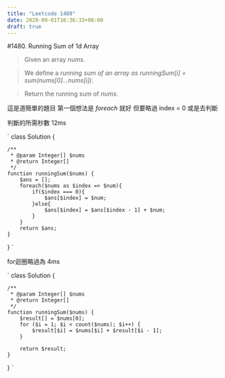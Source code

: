 ```yaml
---
title: "Leetcode 1480"
date: 2020-09-01T16:36:33+08:00
draft: true
---
```


#1480. Running Sum of 1d Array

>Given an array *nums*. 

>We define a *running sum of an array as runningSum[i] = sum(nums[0]…nums[i])*.

>Return the running sum of *nums*.

這是道簡單的題目
第一個想法是 *foreach* 就好
但要略過 index = 0 或是去判斷

判斷的所需秒數 12ms

`
class Solution {

    /**
     * @param Integer[] $nums
     * @return Integer[]
     */
    function runningSum($nums) {
        $ans = [];
        foreach($nums as $index => $num){
            if($index === 0){
                $ans[$index] = $num;
            }else{
                $ans[$index] = $ans[$index - 1] + $num;
            }
        }
        return $ans;
    }
}
`

for迴圈略過為 4ms

`
class Solution {

    /**
     * @param Integer[] $nums
     * @return Integer[]
     */
    function runningSum($nums) {
        $result[] = $nums[0];
        for ($i = 1; $i < count($nums); $i++) {
            $result[$i] = $nums[$i] + $result[$i - 1];
        }
        
        return $result;
    }
}
`